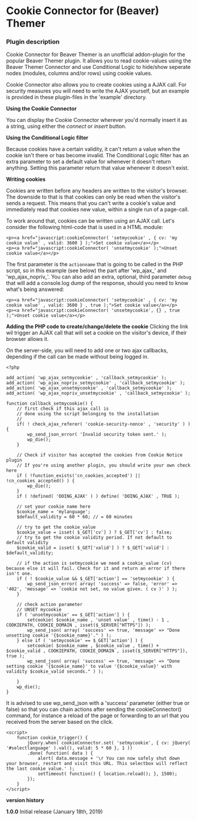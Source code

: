 

# Cookie Connector for (Beaver) Themer

### Plugin description
Cookie Connector for Beaver Themer is an unofficial addon-plugin for the popular Beaver Themer plugin. It allows you to read cookie-values using the Beaver Themer Connector and use Conditional Logic to hide/show seperate nodes (modules, columns and/or rows) using cookie values.

Cookie Connector also allows you to create cookies using a AJAX call. For security measures you will need to write the AJAX yourself, but an example is provided in these plugin-files in the 'example' directory.

**Using the Cookie Connector**

You can display the Cookie Connector wherever you'd normally insert it as a string, using either the *connect* or *insert* button.

**Using the Conditional Logic filter**

Because cookies have a certain validity, it can't return a value when the cookie isn't there or has become invalid. The Conditional Logic filter has an extra parameter to set a default value for whenever it doesn't return anything. Setting this parameter return that value whenever it doesn't exist.

**Writing cookies**

Cookies are written before any headers are written to the visitor's browser. The downside to that is that cookies can only be read when the visitor's sends a request. This means that you can't write a cookie's value and immediately read that cookies new value, within a single run of a page-call.

To work around that, cookies can be written using an AJAX call. Let's consider the following html-code that is used in a HTML module:

    <p><a href="javascript:cookieConnector( 'setmycookie' , { cv: 'my cookie value' , valid: 3600 } );">Set cookie value</a></p>
    <p><a href="javascript:cookieConnector( 'unsetmycookie' );">Unset cookie value</a></p>

The first parameter is the `actionname` that is going to be called in the PHP script, so in this example (see below) the part after 'wp_ajax_' and 'wp_ajax_nopriv_'.
You can also add an extra, optional, third parameter `debug` that will add a console.log dump of the response, should you need to know what's being answered:

    <p><a href="javascript:cookieConnector( 'setmycookie' , { cv: 'my cookie value' , valid: 3600 } , true );">Set cookie value</a></p>
    <p><a href="javascript:cookieConnector( 'unsetmycookie', {} , true );">Unset cookie value</a></p>

**Adding the PHP code to create/change/delete the cookie**
Clicking the link wil trigger an AJAX call that will set a cookie on the visitor's device, if their browser allows it.

On the server-side, you will need to add one or two ajax callbacks, depending if the call can be made without being logged in.

    <?php

    add_action( 'wp_ajax_setmycookie' , 'callback_setmycookie' );
    add_action( 'wp_ajax_nopriv_setmycookie' , 'callback_setmycookie' );
    add_action( 'wp_ajax_unsetmycookie' , 'callback_setmycookie' );
    add_action( 'wp_ajax_nopriv_unsetmycookie' , 'callback_setmycookie' );

    function callback_setmycookie() {
    	// first check if this ajax call is
	    // done using the script belonging to the installation
	    //
	    if( ! check_ajax_referer( 'cookie-security-nonce' , 'security' ) ) {
		    wp_send_json_error( 'Invalid security token sent.' );
		    wp_die();
	    }

	    // Check if visitor has accepted the cookies from Cookie Notice plugin
	    // If you're using another plugin, you should write your own check here
	    if ( !function_exists('cn_cookies_accepted') || !cn_cookies_accepted() ) {
	        wp_die();
	    }
		if ( !defined( 'DOING_AJAX' ) ) define( 'DOING_AJAX' , TRUE );

		// set your cookie name here
		$cookie_name = 'mylanguage';
		$default_validity = 60 * 60; // = 60 minutes

		// try to get the cookie_value
		$cookie_value = isset( $_GET['cv'] ) ? $_GET['cv'] : false;
		// try to get the cookie validity period. If not default to default validity
		$cookie_valid = isset( $_GET['valid'] ) ? $_GET['valid'] : $default_validity;

		// if the action is setmycookie we need a cookie_value (cv) because else it will fail. Check for it and return an error if there isn't one.
		if ( ! $cookie_value && $_GET['action'] == 'setmycookie' ) {
		    wp_send_json_error( array( 'success' => false, 'error' => '402', 'message' => 'cookie not set, no value given. ( cv )' ) );
		}

		// check action parameter
		// UNSET mycookie
		if ( 'unsetmycookie' == $_GET['action'] ) {
		 	setcookie( $cookie_name , 'unset value' , time() - 1 , COOKIEPATH, COOKIE_DOMAIN , isset($_SERVER["HTTPS"]) );
		    wp_send_json( array( 'success' => true, 'message' => "Done unsetting cookie '{$cookie_name}'." ) );
		} else if ( 'setmycookie' == $_GET['action'] ) {
		    setcookie( $cookie_name , $cookie_value , time() + $cookie_valid , COOKIEPATH, COOKIE_DOMAIN , isset($_SERVER["HTTPS"]), true );
		    wp_send_json( array( 'success' => true, 'message' => "Done setting cookie '{$cookie_name}' to value '{$cookie_value}' with validity $cookie_valid seconds." ) );

		}
		wp_die();
    }

It is advised to use wp_send_json with a 'success' parameter (either true or false) so that you can chain actions after sending the cookieConnector() command, for instance a reload of the page or forwarding to an url that you received from the server based on the click.

    <script>
		function cookie_trigger() {
			jQuery.when( cookieConnector.set( 'setmycookie', { cv: jQuery( '#selectlanguage' ).val(), valid: 5 * 60 }, 1 ))
	        .done( function( data ) {
	            alert( data.message + '\r You can now safely shut down your browser, restart and visit this URL. This selectbox will reflect the last cookie value.' );
	            setTimeout( function() { location.reload(); }, 1500);
	        });
	    }
    </script>




**version history**

**1.0.0** Initial release (January 18th, 2019)


